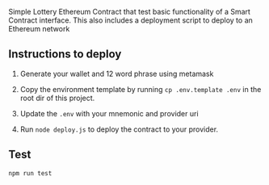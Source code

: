 Simple Lottery Ethereum Contract that test basic functionality of a Smart Contract interface. This also includes a deployment script to deploy to an Ethereum network

## Instructions to deploy

1.  Generate your wallet and 12 word phrase using metamask

2.  Copy the environment template by running `cp .env.template .env` in the root dir of this project.

3.  Update the `.env` with your mnemonic and provider uri

4.  Run `node deploy.js` to deploy the contract to your provider.

## Test

`npm run test`
